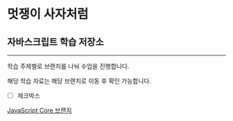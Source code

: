 


# 멋쟁이 사자처럼
## 자바스크립트 학습 저장소
---

학습 주제별로 브랜치를 나눠 수업을 진행합니다.

해당 학습 자료는 해당 브랜치로 이동 후 확인 가능합니다.


- [ ] 체크박스

[JavaScript Core 브랜치](http://www.naver.com)






